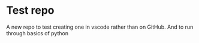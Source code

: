 # Test repo

A new repo to test creating one in vscode rather than on GitHub.
And to run through basics of python